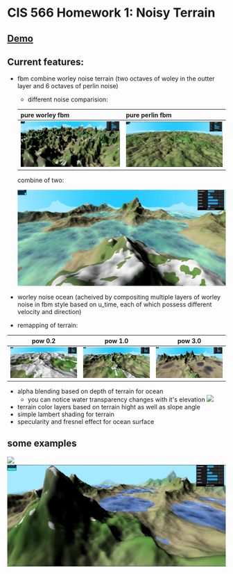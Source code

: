 # CIS 566 Homework 1: Noisy Terrain

## [Demo]( https://lanlou123.github.io/hw01-noisy-terrain/)

## Current features:
- fbm combine worley noise terrain (two octaves of woley in the outter layer and 6 octaves of perlin noise)
  - different noise comparision:
  
  pure worley fbm | pure perlin fbm 
  ----|---
  ![](img/pureworley.JPG) | ![](img/pureperlin.JPG) 
  
  combine of two:
  
  ![](img/wp.JPG)

- worley noise ocean (acheived by compositing multiple layers of worley noise in fbm style based on u_time,
each of which possess different velocity and direction)
- remapping of terrain:

pow 0.2 | pow 1.0 |pow 3.0
----|---|-------
![](img/pow0.2.JPG) | ![](img/pow1.JPG) | ![](img/pow3.JPG)

- alpha blending based on depth of terrain for ocean
  - you can notice water transparency changes with it's elevation
![](img/waterele.gif)
- terrain color layers based on terrain hight as well as slope angle
- simple lambert shading for terrain
- specularity and fresnel effect for ocean surface

## some examples

![](img/aaa.gif)
![](img/dd.JPG)
